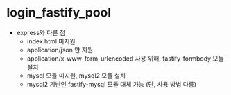 # login_fastify_pool
* express와 다른 점
  * index.html 미지원
  * application/json 만 지원
  * application/x-www-form-urlencoded 사용 위해, fastify-formbody 모듈 설치
  * mysql 모듈 미지원, mysql2 모듈 설치
  * mysql2 기반인 fastify-mysql 모듈 대체 가능 (단, 사용 방법 다름)

